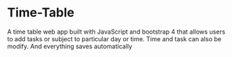 # Time-Table
A time table web app built with JavaScript and bootstrap 4 that allows users to add tasks or subject to particular day or time. Time and task can also be modify. And everything saves automatically
